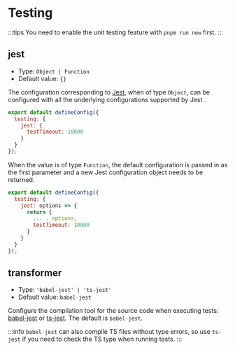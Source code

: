# Testing

:::tips
You need to enable the unit testing feature with `pnpm run new` first.
:::


## jest
* Type: `Object | Function`
* Default value: `{}`

The configuration corresponding to [Jest](https://jestjs.io/docs/configuration), when of type ``Object``, can be configured with all the underlying configurations supported by Jest .

```js title=modern.config.js
export default defineConfig({
  testing: {
    jest: {
      testTimeout: 10000
    }
  }
});
```

When the value is of type ``Function``, the default configuration is passed in as the first parameter and a new Jest configuration object needs to be returned.

```js title=modern.config.js
export default defineConfig({
  testing: {
    jest: options => {
      return {
        ... . options,
        testTimeout: 10000
      }
    }
  }
});
```

## transformer

- Type: `'babel-jest' | 'ts-jest'`
- Default value: `babel-jest`

Configure the compilation tool for the source code when executing tests: [babel-jest](https://www.npmjs.com/package/babel-jest) or [ts-jest](https://github.com/kulshekhar/ts-jest). The default is `babel-jest`.

:::info
`babel-jest` can also compile TS files without type errors, so use `ts-jest` if you need to check the TS type when running tests.
:::
